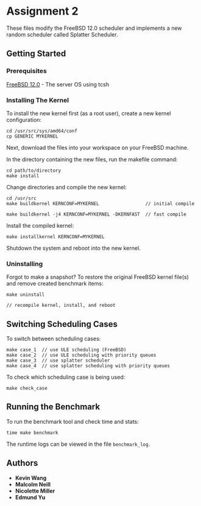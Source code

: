 # Assignment 2

These files modify the FreeBSD 12.0 scheduler and implements a new random scheduler called Splatter Scheduler.

## Getting Started

### Prerequisites

[FreeBSD 12.0](https://download.freebsd.org/ftp/releases/amd64/amd64/ISO-IMAGES/12.0/FreeBSD-12.0-RELEASE-amd64-disc1.iso.xz) - The server OS using tcsh

### Installing The Kernel

To install the new kernel first (as a root user), create a new kernel configuration:
```
cd /usr/src/sys/amd64/conf
cp GENERIC MYKERNEL
```
Next, download the files into your workspace on your FreeBSD machine.

In the directory containing the new files, run the makefile command:
```
cd path/to/directory
make install
```

Change directories and compile the new kernel:
```
cd /usr/src
make buildkernel KERNCONF=MYKERNEL                 // initial compile

make buildkernel -j4 KERNCONF=MYKERNEL -DKERNFAST  // fast compile
```

Install the compiled kernel:
```
make installkernel KERNCONF=MYKERNEL
```

Shutdown the system and reboot into the new kernel.

### Uninstalling

Forgot to make a snapshot? To restore the original FreeBSD kernel file(s) and remove created benchmark items:
```
make uninstall

// recompile kernel, install, and reboot
```

## Switching Scheduling Cases

To switch between scheduling cases:
```
make case_1  // use ULE scheduling (FreeBSD)
make case_2  // use ULE scheduling with priority queues
make case_3  // use splatter scheduler
make case_4  // use splatter scheduling with priority queues
```

To check which scheduling case is being used:
```
make check_case
```

## Running the Benchmark

To run the benchmark tool and check time and stats:
```
time make benchmark
```

The runtime logs can be viewed in the file ```benchmark_log```.

## Authors

* **Kevin Wang**
* **Malcolm Neill**
* **Nicolette Miller**
* **Edmund Yu**
